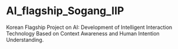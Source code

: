# AI_flagship_Sogang_IIP

Korean Flagship Project on AI:
Development of Intelligent Interaction Technology Based on Context Awareness and Human Intention Understanding.
